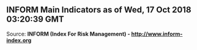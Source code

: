 ## INFORM Main Indicators as of Wed, 17 Oct 2018 03:20:39 GMT

Source: **INFORM (Index For Risk Management) - http://www.inform-index.org**